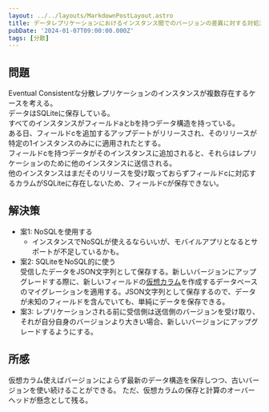 ```yaml
---
layout: ../../layouts/MarkdownPostLayout.astro
title: データレプリケーションにおけるインスタンス間でのバージョンの差異に対する対処法
pubDate: '2024-01-07T09:00:00.000Z'
tags: [分散]
---
```


## 問題
Eventual Consistentな分散レプリケーションのインスタンスが複数存在するケースを考える。  
データはSQLiteに保存している。  
すべてのインスタンスがフィールドaとbを持つデータ構造を持っている。  
ある日、フィールドcを追加するアップデートがリリースされ、そのリリースが特定の1インスタンスのみにに適用されたとする。  
フィールドcを持つデータがそのインスタンスに追加されると、それらはレプリケーションのために他のインスタンスに送信される。  
他のインスタンスはまだそのリリースを受け取っておらずフィールドcに対応するカラムがSQLiteに存在しないため、フィールドcが保存できない。

## 解決策
* 案1: NoSQLを使用する
  * インスタンスでNoSQLが使えるならいいが、モバイルアプリとなるとサポートが不足しているかも。
* 案2: SQLiteをNoSQL的に使う  
  受信したデータをJSON文字列として保存する。新しいバージョンにアップグレードする際に、新しいフィールドの[仮想カラム](https://antonz.org/json-virtual-columns/)を作成するデータベースのマイグレーションを適用する。JSON文字列として保存するので、データが未知のフィールドを含んでいても、単純にデータを保存できる。
* 案3: レプリケーションされる前に受信側は送信側のバージョンを受け取り、それが自分自身のバージョンより大きい場合、新しいバージョンにアップグレードするようにする。

## 所感
仮想カラム使えばバージョンによらず最新のデータ構造を保存しつつ、古いバージョンを使い続けることができる。
ただ、仮想カラムの保存と計算のオーバーヘッドが懸念として残る。
